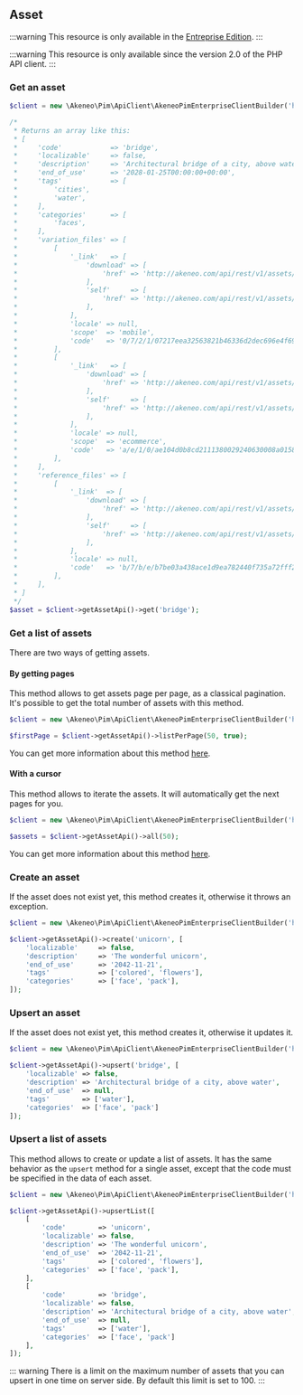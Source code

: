 ## Asset

:::warning
This resource is only available in the [Entreprise Edition](https://www.akeneo.com/enterprise-edition/).
:::

:::warning
This resource is only available since the version 2.0 of the PHP API client.
:::

### Get an asset 

```php
$client = new \Akeneo\Pim\ApiClient\AkeneoPimEnterpriseClientBuilder('http://akeneo.com/')->buildAuthenticatedByPassword('client_id', 'secret', 'admin', 'admin');

/*
 * Returns an array like this:
 * [
 *     'code'            => 'bridge',
 *     'localizable'     => false,
 *     'description'     => 'Architectural bridge of a city, above water',
 *     'end_of_use'      => '2028-01-25T00:00:00+00:00',
 *     'tags'            => [
 *         'cities',
 *         'water',
 *     ],
 *     'categories'      => [
 *         'faces',
 *     ],
 *     'variation_files' => [
 *         [
 *             '_link'   => [
 *                 'download' => [
 *                     'href' => 'http://akeneo.com/api/rest/v1/assets/bridge/variation-files/mobile/no-locale/download',
 *                 ],
 *                 'self'     => [
 *                     'href' => 'http://akeneo.com/api/rest/v1/assets/bridge/variation-files/mobile/no-locale',
 *                 ],
 *             ],
 *             'locale' => null,
 *             'scope'  => 'mobile',
 *             'code'   => '0/7/2/1/07217eea32563821b46336d2dec696e4f69415ec_bridge_mobile.jpg',
 *         ],
 *         [
 *             '_link'   => [
 *                 'download' => [
 *                     'href' => 'http://akeneo.com/api/rest/v1/assets/bridge/variation-files/ecommerce/no-locale/download',
 *                 ],
 *                 'self'     => [
 *                     'href' => 'http://akeneo.com/api/rest/v1/assets/bridge/variation-files/ecommerce/no-locale',
 *                 ],
 *             ],
 *             'locale' => null,
 *             'scope'  => 'ecommerce',
 *             'code'   => 'a/e/1/0/ae104d0b8cd2111380029240630008a01585d7ed_bridge_ecommerce.jpg',
 *         ],
 *     ],
 *     'reference_files' => [
 *         [
 *             '_link'  => [
 *                 'download' => [
 *                     'href' => 'http://akeneo.com/api/rest/v1/assets/bridge/reference-files/no-locale/download',
 *                 ],
 *                 'self'     => [
 *                     'href' => 'http://akeneo.com/api/rest/v1/assets/bridge/reference-files/no-locale',
 *                 ],
 *             ],
 *             'locale' => null,
 *             'code'   => 'b/7/b/e/b7be03a438ace1d9ea782440f735a72fff2a3f3c_bridge.jpg',
 *         ],
 *     ],
 * ]
 */
$asset = $client->getAssetApi()->get('bridge');
```

### Get a list of assets 

There are two ways of getting assets. 

#### By getting pages

This method allows to get assets page per page, as a classical pagination.
It's possible to get the total number of assets with this method.

```php
$client = new \Akeneo\Pim\ApiClient\AkeneoPimEnterpriseClientBuilder('http://akeneo.com/')->buildAuthenticatedByPassword('client_id', 'secret', 'admin', 'admin');

$firstPage = $client->getAssetApi()->listPerPage(50, true);
```

You can get more information about this method [here](/php-client/list-resources.html#by-getting-pages).

#### With a cursor

This method allows to iterate the assets. It will automatically get the next pages for you.

```php
$client = new \Akeneo\Pim\ApiClient\AkeneoPimEnterpriseClientBuilder('http://akeneo.com/')->buildAuthenticatedByPassword('client_id', 'secret', 'admin', 'admin');

$assets = $client->getAssetApi()->all(50);
```

You can get more information about this method [here](/php-client/list-resources.html#with-a-cursor).

### Create an asset 

If the asset does not exist yet, this method creates it, otherwise it throws an exception.

```php
$client = new \Akeneo\Pim\ApiClient\AkeneoPimEnterpriseClientBuilder('http://akeneo.com/', 'client_id', 'secret', 'admin', 'admin')->build()

$client->getAssetApi()->create('unicorn', [
    'localizable'     => false,
    'description'     => 'The wonderful unicorn',
    'end_of_use'      => '2042-11-21',
    'tags'            => ['colored', 'flowers'],
    'categories'      => ['face', 'pack'],
]);
```

### Upsert an asset 

If the asset does not exist yet, this method creates it, otherwise it updates it.

```php
$client = new \Akeneo\Pim\ApiClient\AkeneoPimEnterpriseClientBuilder('http://akeneo.com/')->buildAuthenticatedByPassword('client_id', 'secret', 'admin', 'admin');

$client->getAssetApi()->upsert('bridge', [
    'localizable' => false,
    'description' => 'Architectural bridge of a city, above water',
    'end_of_use'  => null,
    'tags'        => ['water'],
    'categories'  => ['face', 'pack']
]);
```

### Upsert a list of assets 

This method allows to create or update a list of assets.
It has the same behavior as the `upsert` method for a single asset, except that the code must be specified in the data of each asset.


```php
$client = new \Akeneo\Pim\ApiClient\AkeneoPimEnterpriseClientBuilder('http://akeneo.com/')->buildAuthenticatedByPassword('client_id', 'secret', 'admin', 'admin');

$client->getAssetApi()->upsertList([
    [
        'code'        => 'unicorn',
        'localizable' => false,
        'description' => 'The wonderful unicorn',
        'end_of_use'  => '2042-11-21',
        'tags'        => ['colored', 'flowers'],
        'categories'  => ['face', 'pack'],
    ],
    [
        'code'        => 'bridge',
        'localizable' => false,
        'description' => 'Architectural bridge of a city, above water',
        'end_of_use'  => null,
        'tags'        => ['water'],
        'categories'  => ['face', 'pack']
    ],
]);
```

::: warning
There is a limit on the maximum number of assets that you can upsert in one time on server side. By default this limit is set to 100.
:::
